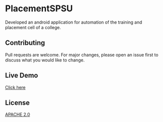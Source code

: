 # PlacementSPSU
Developed an android application for automation of the training and placement cell of a college.

## Contributing
Pull requests are welcome. For major changes, please open an issue first to discuss what you would like to change.

## Live Demo
[Click here](https://drive.google.com/file/d/1lNZASP9nnZK6nApIJaujqYaKrA4Npfil/view/)

## License
[APACHE 2.0](https://choosealicense.com/licenses/apache-2.0/)
